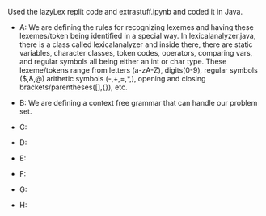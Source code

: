  Used the lazyLex replit code and extrastuff.ipynb and coded it in Java. 


* A: We are defining the rules for recognizing lexemes and having these lexemes/token being identified in a special way. In lexicalanalyzer.java, there is a class called lexicalanalyzer and inside there, there are static variables, character classes, token codes, operators, comparing vars, and regular symbols all being either an int or char type. These lexeme/tokens range from letters (a-zA-Z), digits(0-9),  regular symbols ($,&,@) arithetic symbols (-,+,=,*,), opening and closing brackets/parentheses([],{}), etc.

* B: We are defining a context free grammar that can handle our problem set.  
* C:
* D:
* E:
* F:
* G:
* H:  
